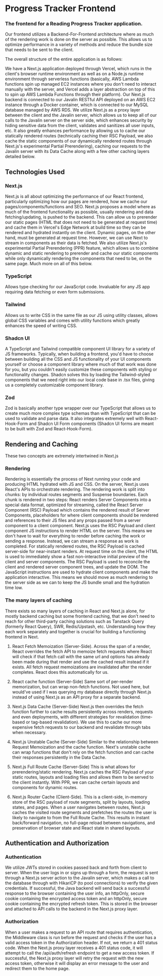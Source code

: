# Progress Tracker Frontend

### The frontend for a Reading Progress Tracker application. 

Our frontend utilizes a Backend-For-Frontend architecture where as much of the rendering work is done on the server as possible. This allows us to optimize performance in a variety of methods and reduce the bundle size that needs to be sent to the client.

The overall structure of the entire application is as follows:

We have a Next.js application deployed through Vercel, which runs in the client's browser runtime environment as well as on a Node.js runtime environment through serverless functions (basically, AWS Lambda functions spin up managed EC2 instances where you don't need to interact manually with the server, and Vercel adds a layer abstraction on top of this to spin up AWS Lambda Functions through their platform). Our Next.js backend is connected to our Javalin RESTful API deployed on an AWS EC2 instance through a Docker container, which is connected to our MySQL database managed by AWS RDS. We utilize Next.js as a proxy layer between the client and the Javalin server, which allows us to keep all of our calls to the Javalin server on the server side, which enhances security by hiding sensitive data from the client, validates and sanitizes all user inputs, etc. It also greatly enhances performance by allowing us to cache our statically rendered routes (technically caching their RSC Payload, we also cache the static components of our dynamically rendered routes through Next.js's experimental Partial Prerendering), caching our requests to the Javalin server with its Data Cache along with a few other caching layers detailed below.

## Technologies Used

### Next.js
Next.js is all about optimizing the performance of our React frontend, particularly optimizing how our pages are rendered, how we cache our pages/components/functions and SEO. Next.js proposes a model where as much of the frontend functionality as possible, usually rendering and data fetching/updating, is pushed to the backend. This can allow us to prerender our static pages (HTML that does not need to be generated at request time) and cache them in Vercel's Edge Network at build time so they can be rendered and hydrated instantly on the client. Dynamic pages, on the other hand, must be generated at request time. However, we can use Next to stream in components as their data is fetched. We also utilize Next.js's experimental Partial Prerendering (PPR) feature, which allows us to combine dynamic and static rendering to prerender and cache our static components while only dynamically rendering the components that need to be, on the same page. Much more on all of this below.

### TypeScript 
Allows type checking for our JavaScript code. Invaluable for any JS app requiring data fetching or even form submissions.

### Tailwind
Allows us to write CSS in the same file as our JS using utility classes, allows global CSS variables and comes with utility functions which greatly enhances the speed of writing CSS.

### Shadcn UI
A TypeScript and Tailwind compatible component UI library for a variety of JS frameworks. Typically, when building a frontend, you'd have to choose between building all the CSS and JS functionality of your UI components yourself or choose a component library where much of that work was done for you, but you couldn't easily customize these components with styling or functionality changes. Shadcn solves this by loading the Tailwind-styled components that we need right into our local code base in .tsx files, giving us a completely customizable component library.

### Zod 
Zod is basically another type wrapper over our TypeScript that allows us to create much more complex type schemas than with TypeScript that can be used to validate and parse data. It also integrates extremely well with React-Hook-Form and Shadcn UI Form components (Shadcn UI forms are meant to be built with Zod and React-Hook-Form).

## Rendering and Caching

These two concepts are extremely intertwined in Next.js

### Rendering

Rendering is essentially the process of Next running your code and producing HTML hydrated with JS and CSS. 
On the server, Next.js uses React's APIs to orchestrate rendering. The rendering work is split into chunks: by individual routes segments and Suspense boundaries. Each chunk is rendered in two steps:
React renders Server Components into a special data format, optimized for streaming, called the React Server Component (RSC) Payload which contains the rendered result of Server Components, placeholders for where client components should be rendered and references to their JS files and any props passed from a server component to a client component.
Next.js uses the RSC Payload and client component JS instructions to render HTML on the server. This means we don't have to wait for everything to render before caching the work or sending a response. Instead, we can stream a response as work is completed. For statically rendered routes, the RSC Payload is cached server-side for near-instant renders. 
At request time on the client, the HTML is used to immediately show a fast non-interactive initial preview of the client and server components.
The RSC Payload is used to reconcile the client and rendered server component trees, and update the DOM.
The JavaScript instructions are used to hydrate client components and make the application interactive.
This means we should move as much rendering to the server side as we can to keep the JS bundle small and the hydration time low. 

### The many layers of caching

There exists so many layers of caching in React and Next.js alone, for mostly backend caching but some frontend caching, that we don't need to reach for other third-party caching solutions such as Tanstack Query (formerly React Query), SWR, Redis/Upstash, etc. Understanding how they each work separately and together is crucial for building a functioning frontend in Next.

1. React Fetch Memoization (Server-Side). Across the span of a render, React overrides the fetch API to memoize fetch requests where React will check if that fetch call with the same url and options has already been made during that render and use the cached result instead if it exists. All fetch request memoizations are invalidated after the render completes. React does this automatically for us.
   
2. React cache function (Server-Side)
   Same sort of per-render memorization, but can wrap non-fetch functions. Not used here, but would've used if I was querying my database directly through Next.js instead of using Next.js as an API proxy for a separate backend.

3. Next.js Data Cache (Server-Side)
  Next.js then overrides the fetch function further to cache results persistently across renders, requests and even deployments, with different strategies for revalidation (time-based or tag-based revalidation). We use this to cache our more expensive fetch requests to our backend and revalidate through tabs when necessary.

4. Next.js Unstable Cache (Server-Side)
   Similar to the relationship between Request Memoization and the cache function. Next's unstable cache can wrap functions that don't rely on the fetch function and can cache their responses persistently in the Data Cache.

5. Next.js Full Route Cache (Server-Side)
   This is what allows for prerendering/static rendering. Next.js caches the RSC Payload of your static routes, layouts and loading files and allows them to be served to the client instantly. With PPR, we can cache certain layouts and components for dynamic routes.

6. Next.js Router Cache (Client-Side).
   This is a client-side, in-memory store of the RSC payload of route segments, split by layouts, loading states, and pages. When a user navigates between routes, Next.js caches the visited route segments and prefetches the routes the user is likely to navigate to from the Full Route Cache. This results in instant back/forward navigation, no full-page reload between navigations, and preservation of browser state and React state in shared layouts.






## Authentication and Authorization

### Authentication

We utilize JWTs stored in cookies passed back and forth from client to server. When the user logs in or signs up through a form, the request is sent through a Next.js server action to the Javalin server, which makes a call to the database through with HikariCP (to pool connections) to verify the given credentials. If successful, the Java backend will send back a successful response to the browser containing the user info, an httpOnly, secure cookie containing the encrypted access token and an httpOnly, secure cookie containing the encrypted refresh token. This is stored in the browser and attached to API calls to the backend in the Next.js proxy layer.

### Authorization

When a user makes a request to an API route that requires authentication, the Middleware class is run before the request and checks if the user has a valid access token in the Authorization header. If not, we return a 401 status code. When the Next.js proxy layer receives a 401 status code, it will attempt to call the /api/auth/refresh endpoint to get a new access token. If successful, the Next.js proxy layer will retry the request with the new access token, otherwise it will display an error message to the user and redirect them to the home page.



















